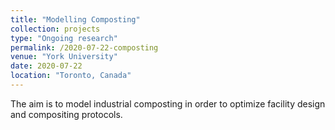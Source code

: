```yaml
---
title: "Modelling Composting"
collection: projects
type: "Ongoing research"
permalink: /2020-07-22-composting
venue: "York University"
date: 2020-07-22
location: "Toronto, Canada"
---
```




The aim is to model industrial composting in order to optimize facility design and compositing protocols.
